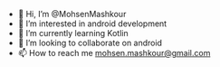 - 👋 Hi, I’m @MohsenMashkour
- 👀 I’m interested in android development
- 🌱 I’m currently learning Kotlin
- 💞️ I’m looking to collaborate on android
- 📫 How to reach me mohsen.mashkour@gmail.com

<!---
MohsenMashkour/MohsenMashkour is a ✨ special ✨ repository because its `README.md` (this file) appears on your GitHub profile.
You can click the Preview link to take a look at your changes.
--->

